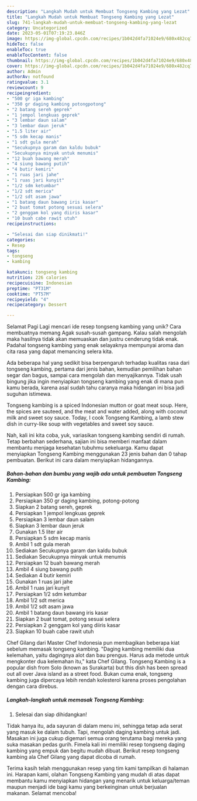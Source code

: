 ```yaml
---
description: "Langkah Mudah untuk Membuat Tongseng Kambing yang Lezat"
title: "Langkah Mudah untuk Membuat Tongseng Kambing yang Lezat"
slug: 741-langkah-mudah-untuk-membuat-tongseng-kambing-yang-lezat
category: Uncategorized
date: 2023-05-01T07:19:23.846Z
image: https://img-global.cpcdn.com/recipes/1b042d4fa71024e9/680x482cq70/tongseng-kambing-foto-resep-utama.jpg
hideToc: false
enableToc: true
enableTocContent: false
thumbnail: https://img-global.cpcdn.com/recipes/1b042d4fa71024e9/680x482cq70/tongseng-kambing-foto-resep-utama.jpg
cover: https://img-global.cpcdn.com/recipes/1b042d4fa71024e9/680x482cq70/tongseng-kambing-foto-resep-utama.jpg
author: Admin
authorAv: notfound
ratingvalue: 3.1
reviewcount: 9
recipeingredient:
- "500 gr iga kambing"
- "350 gr daging kambing potongpotong"
- "2 batang sereh geprek"
- "1 jempol lengkuas geprek"
- "3 lembar daun salam"
- "3 lembar daun jeruk"
- "1.5 liter air"
- "5 sdm kecap manis"
- "1 sdt gula merah"
- "Secukupnya garam dan kaldu bubuk"
- "Secukupnya minyak untuk menumis"
- "12 buah bawang merah"
- "4 siung bawang putih"
- "4 butir kemiri"
- "1 ruas jari jahe"
- "1 ruas jari kunyit"
- "1/2 sdm ketumbar"
- "1/2 sdt merica"
- "1/2 sdt asam jawa"
- "1 batang daun bawang iris kasar"
- "2 buat tomat potong sesuai selera"
- "2 genggam kol yang diiris kasar"
- "10 buah cabe rawit utuh"
recipeinstructions:

- "Selesai dan siap dinikmati!"
categories:
- Resep
tags:
- tongseng
- kambing

katakunci: tongseng kambing 
nutrition: 226 calories
recipecuisine: Indonesian
preptime: "PT31M"
cooktime: "PT57M"
recipeyield: "4"
recipecategory: Dessert

---
```



Selamat Pagi Lagi mencari ide resep tongseng kambing yang unik? Cara membuatnya memang Agak susah-susah gampang. Kalau salah mengolah maka hasilnya tidak akan memuaskan dan justru cenderung tidak enak. Padahal tongseng kambing yang enak selayaknya mempunyai aroma dan cita rasa yang dapat memancing selera kita.


Ada beberapa hal yang sedikit bisa berpengaruh terhadap kualitas rasa dari tongseng kambing, pertama dari jenis bahan, kemudian pemilihan bahan segar dan bagus, sampai cara mengolah dan menyajikannya. Tidak usah bingung jika ingin menyiapkan tongseng kambing yang enak di mana pun kamu berada, karena asal sudah tahu caranya maka hidangan ini bisa jadi suguhan istimewa.

Tongseng kambing is a spiced Indonesian mutton or goat meat soup. Here, the spices are sauteed, and the meat and water added, along with coconut milk and sweet soy sauce. Today, I cook Tongseng Kambing, a lamb stew dish in curry-like soup with vegetables and sweet soy sauce.


Nah, kali ini kita coba, yuk, variasikan tongseng kambing sendiri di rumah. Tetap berbahan sederhana, sajian ini bisa memberi manfaat dalam membantu menjaga kesehatan tubuhmu sekeluarga. Kamu dapat menyiapkan Tongseng Kambing menggunakan 23 jenis bahan dan 0 tahap pembuatan. Berikut ini cara dalam menyiapkan hidangannya.

<!--inarticleads1-->

##### Bahan-bahan dan bumbu yang wajib ada untuk pembuatan Tongseng Kambing:

1. Persiapkan 500 gr iga kambing
1. Persiapkan 350 gr daging kambing, potong-potong
1. Siapkan 2 batang sereh, geprek
1. Persiapkan 1 jempol lengkuas geprek
1. Persiapkan 3 lembar daun salam
1. Siapkan 3 lembar daun jeruk
1. Gunakan 1.5 liter air
1. Persiapkan 5 sdm kecap manis
1. Ambil 1 sdt gula merah
1. Sediakan Secukupnya garam dan kaldu bubuk
1. Sediakan Secukupnya minyak untuk menumis
1. Persiapkan 12 buah bawang merah
1. Ambil 4 siung bawang putih
1. Sediakan 4 butir kemiri
1. Gunakan 1 ruas jari jahe
1. Ambil 1 ruas jari kunyit
1. Persiapkan 1/2 sdm ketumbar
1. Ambil 1/2 sdt merica
1. Ambil 1/2 sdt asam jawa
1. Ambil 1 batang daun bawang iris kasar
1. Siapkan 2 buat tomat, potong sesuai selera
1. Persiapkan 2 genggam kol yang diiris kasar
1. Siapkan 10 buah cabe rawit utuh


Chef Gilang dari Master Chef Indonesia pun membagikan beberapa kiat sebelum memasak tongseng kambing. &#34;Daging kambing memiliki dua kelemahan, yaitu dagingnya alot dan bau prengus. Harus ada metode untuk mengkonter dua kelemahan itu,&#34; kata Chef Gilang. Tongseng Kambing is a popular dish from Solo (known as Surakarta) but this dish has been spread out all over Java island as a street food. Bukan cuma enak, tongseng kambing juga dipercaya lebih rendah kolesterol karena proses pengolahan dengan cara direbus. 

<!--inarticleads2-->

##### Langkah-langkah untuk memasak Tongseng Kambing:


1. Selesai dan siap dihidangkan!

Tidak hanya itu, ada sayuran di dalam menu ini, sehingga tetap ada serat yang masuk ke dalam tubuh. Tapi, mengolah daging kambing untuk jadi. Masakan ini juga cukup digemari semua orang terutama bagi mereka yang suka masakan pedas gurih. Fimela kali ini memiliki resep tongseng daging kambing yang empuk dan begitu mudah dibuat. Berikut resep tongseng kambing ala Chef Gilang yang dapat dicoba di rumah. 

Terima kasih telah menggunakan resep yang tim kami tampilkan di halaman ini. Harapan kami, olahan Tongseng Kambing yang mudah di atas dapat membantu kamu menyiapkan hidangan yang menarik untuk keluarga/teman maupun menjadi ide bagi kamu yang berkeinginan untuk berjualan makanan. Selamat mencoba!
